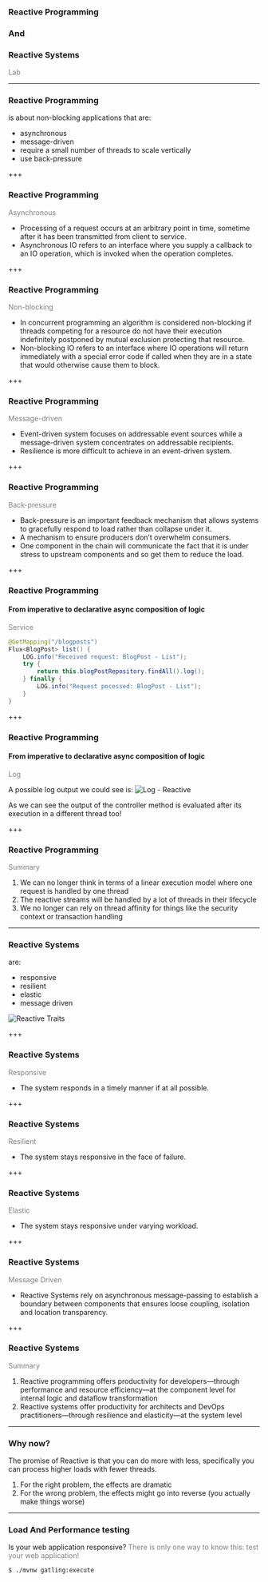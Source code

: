 ### Reactive Programming
### And
### Reactive Systems

<span style="color:gray">Lab</span>

---

### Reactive Programming

is about non-blocking applications that are:

  - asynchronous
  - message-driven
  - require a small number of threads to scale vertically
  - use back-pressure

+++

### Reactive Programming

<span style="color:gray">Asynchronous</span>

  - Processing of a request occurs at an arbitrary point in time, sometime after it has been transmitted from client to service. 
  - Asynchronous IO refers to an interface where you supply a callback to an IO operation, which is invoked when the operation completes.
  
+++

### Reactive Programming

<span style="color:gray">Non-blocking</span>

  - In concurrent programming an algorithm is considered non-blocking if threads competing for a resource do not have their execution indefinitely postponed by mutual exclusion protecting that resource.
  - Non-blocking IO refers to an interface where IO operations will return immediately with a special error code if called when they are in a state that would otherwise cause them to block.

+++

### Reactive Programming

<span style="color:gray">Message-driven</span>

  - Event-driven system focuses on addressable event sources while a message-driven system concentrates on addressable recipients.
  - Resilience is more difficult to achieve in an event-driven system.

+++

### Reactive Programming

<span style="color:gray">Back-pressure</span>

  - Back-pressure is an important feedback mechanism that allows systems to gracefully respond to load rather than collapse under it.
  - A mechanism to ensure producers don’t overwhelm consumers.
  - One component in the chain will communicate the fact that it is under stress to upstream components and so get them to reduce the load.

+++

### Reactive Programming
#### From imperative to declarative async composition of logic

<span style="color:gray">Service</span>

```java
@GetMapping("/blogposts")
Flux<BlogPost> list() {
	LOG.info("Received request: BlogPost - List");
	try {
		return this.blogPostRepository.findAll().log();
	} finally {
		LOG.info("Request pocessed: BlogPost - List");
	}
}
```

+++

### Reactive Programming
#### From imperative to declarative async composition of logic

<span style="color:gray">Log</span>

A possible log output we could see is:
![Log - Reactive](assets/logs-reactive.png?raw=true)

As we can see the output of the controller method is evaluated after its execution in a different thread too!

+++

### Reactive Programming

<span style="color:gray">Summary</span>

<ol>
	<li class="fragment" data-fragment-index="1">We can no longer think in terms of a linear execution model where one request is handled by one thread</li>
	<li class="fragment" data-fragment-index="2">The reactive streams will be handled by a lot of threads in their lifecycle</li>
	<li class="fragment" data-fragment-index="3">We no longer can rely on thread affinity for things like the security context or transaction handling</li>
</ol>

---

### Reactive Systems

are:

  - responsive
  - resilient
  - elastic
  - message driven
  
![Reactive Traits](assets/reactive-traits.png?raw=true)

+++

### Reactive Systems

<span style="color:gray">Responsive</span>

  - The system responds in a timely manner if at all possible.

+++

### Reactive Systems

<span style="color:gray">Resilient</span>

  - The system stays responsive in the face of failure.

+++

### Reactive Systems
 
<span style="color:gray">Elastic</span>

  - The system stays responsive under varying workload.

+++

### Reactive Systems

<span style="color:gray">Message Driven</span>

  - Reactive Systems rely on asynchronous message-passing to establish a boundary between components that ensures loose coupling, isolation and location transparency.

+++

### Reactive Systems

<span style="color:gray">Summary</span>

<ol>
	<li class="fragment" data-fragment-index="1">Reactive programming offers productivity for developers—through performance and resource efficiency—at the component level for internal logic and dataflow transformation</li>
	<li class="fragment" data-fragment-index="2">Reactive systems offer productivity for architects and DevOps practitioners—through resilience and elasticity—at the system level</li>
</ol>

---

### Why now?

The promise of Reactive is that you can do more with less, specifically you can process higher loads with fewer threads. 

<ol>
	<li class="fragment" data-fragment-index="1">For the right problem, the effects are dramatic</li>
	<li class="fragment" data-fragment-index="2">For the wrong problem, the effects might go into reverse (you actually make things worse)</li>
</ol>

---

### Load And Performance testing

Is your web application responsive? <span style="color:gray">There is only one way to know this: test your web application!</span>

```bash
$ ./mvnw gatling:execute
```




